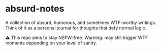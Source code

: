 # absurd-notes

A collection of absurd, humorous, and sometimes WTF-worthy writings.
Think of it as a personal journal for thoughts that defy normal logic.

⚠️ This repo aims to stay NSFW-free.
Warning: may still trigger WTF moments depending on your level of sanity.